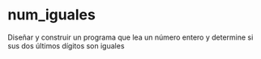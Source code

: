 # num_iguales
Diseñar y construir un programa que lea un número entero y determine si sus dos últimos dígitos son iguales
